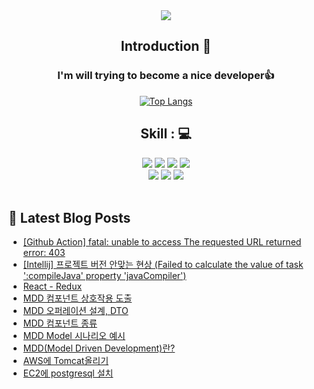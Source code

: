 
<div align="center">
<img src="https://capsule-render.vercel.app/api?type=waving&color=blue&height=100&section=header&text=I%20am%20Full-Stack%20Developer,%20YongGyu&fontSize=30"/>
<br/>

<div class="pull-left">
  
<!-- Intro -->
## Introduction :raised_hands:

### I'm will trying to become a nice developer👍
  
[![Top Langs](https://github-readme-stats.vercel.app/api/top-langs/?username=sodra6&layout=compact)](https://github.com/sodra6/github-readme-stats)

</div>
  
<div class="pull-right">

<!-- My Skill Area -->
## Skill : 💻
<!-- Java -->
<img src="https://img.shields.io/badge/Java-007396?style=flat&logo=Java&logoColor=white"/>
<!-- Spring -->
<img src="https://img.shields.io/badge/Spring-6DB33F?style=flat&logo=Spring&logoColor=white"/>
<!-- Spring boot -->
<img src="https://img.shields.io/badge/Spring Boot-6DB33F?style=flat&logo=Spring Boot&logoColor=white"/>
<!-- PostgreSQL -->
<img src="https://img.shields.io/badge/PostgreSQL-4169E1?style=flat&logo=PostgreSQL&logoColor=white"/>
<br/>
<!-- Oracle -->
<img src="https://img.shields.io/badge/Oracle-F80000?style=flat&logo=Oracle&logoColor=white"/> 
<!-- Javascript -->
<img src="https://img.shields.io/badge/Javascript-F7DF1E?style=flat&logo=JavaScript&logoColor=white">
<!-- React -->
<img src="https://img.shields.io/badge/React-61DAFB?style=flat&logo=React&logoColor=white"/>    

</div>    
<br/>
 
</div>

## 📕 Latest Blog Posts

<ul><li><a href='https://sodra6.tistory.com/27' target='_blank'>[Github Action] fatal: unable to access The requested URL returned error: 403</a></li><li><a href='https://sodra6.tistory.com/26' target='_blank'>[Intellij] 프로젝트 버전 안맞는 현상 (Failed to calculate the value of task ':compileJava' property 'javaCompiler')</a></li><li><a href='https://sodra6.tistory.com/25' target='_blank'>React - Redux</a></li><li><a href='https://sodra6.tistory.com/22' target='_blank'>MDD 컴포넌트 상호작용 도출</a></li><li><a href='https://sodra6.tistory.com/23' target='_blank'>MDD 오퍼레이션 설계, DTO</a></li><li><a href='https://sodra6.tistory.com/21' target='_blank'>MDD 컴포넌트 종류</a></li><li><a href='https://sodra6.tistory.com/20' target='_blank'>MDD Model 시나리오 예시</a></li><li><a href='https://sodra6.tistory.com/19' target='_blank'>MDD(Model Driven Development)란?</a></li><li><a href='https://sodra6.tistory.com/18' target='_blank'>AWS에 Tomcat올리기</a></li><li><a href='https://sodra6.tistory.com/17' target='_blank'>EC2에 postgresql 설치</a></li></ul>